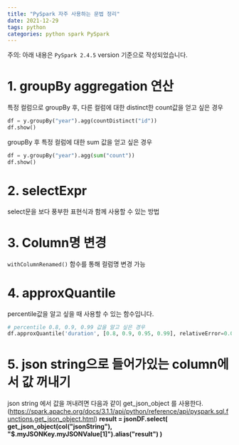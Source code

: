 ```yaml
---
title: "PySpark 자주 사용하는 문법 정리"
date: 2021-12-29
tags: python
categories: python spark PySpark
---
```


주의: 아래 내용은 `PySpark 2.4.5` version 기준으로 작성되었습니다. 

# 1. groupBy aggregation 연산

특정 컬럼으로 groupBy 후, 다른 컬럼에 대한 distinct한 count값을 얻고 싶은 경우

```python
df = y.groupBy("year").agg(countDistinct("id"))
df.show()
```



groupBy 후 특정 컬럼에 대한 sum 값을 얻고 싶은 경우

```python
df = y.groupBy("year").agg(sum("count"))
df.show()
```



# 2. selectExpr

select문을 보다 풍부한 표현식과 함께 사용할 수 있는 방법

## 

# 3. Column명 변경

`withColumnRenamed()` 함수를 통해 컬럼명 변경 가능



# 4. approxQuantile

percentile값을 알고 싶을 때 사용할 수 있는 함수입니다. 

```python
# percentile 0.8, 0.9, 0.99 값을 알고 싶은 경우
df.approxQuantile('duration', [0.8, 0.9, 0.95, 0.99], relativeError=0.001)
```



# 5. json string으로 들어가있는 column에서 값 꺼내기

json string 에서 값을 꺼내려면 다음과 같이 get_json_object 를 사용한다. (https://spark.apache.org/docs/3.1.1/api/python/reference/api/pyspark.sql.functions.get_json_object.html)
**result = jsonDF.select(
  get_json_object(col("jsonString"), "$.myJSONKey.myJSONValue[1]").alias("result")
)**
